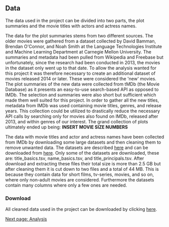 
## Data

The data used in the project can be divided into two parts, the plot summaries and the movie titles with actors and actress names.

The data for the plot summaries stems from two different sources. The older movies were gathered from a dataset collected by David Bamman, Brendan O'Connor, and Noah Smith at the Language Technologies Institute and Machine Learning Department at Carnegie Mellon University. The summaries and metadata had been pulled from Wikipedia and Freebase but unfortunately, since the research had been conducted in 2013, the movies in the dataset only went up to that date. To allow the analysis wanted for this project it was therefore necessary to create an additional dataset of movies released 2014 or later. These were considered the 'new' movies. The plot summaries of the new data were collected from tMDb (the Movie Database) as it presents an easy-to-use search-based API as opposed to IMDb. The selection and summaries were also short but sufficient which made them well suited for this project. In order to gather all the new titles, metadata from IMDb was used containing movie titles, genres, and release years. This collection could be utilized to drastically reduce the necessary API calls by searching only for movies also found on IMDb, released after 2013, and within genres of our interest. The grand collection of plots ultimately ended up being: **INSERT MOVIE SIZE NUMBERS** 



The data with movie titles and actor and actress names have been collected from IMDb by downloading some large datasets and then cleaning them to remove unwanted data.
The datasets are described [here](https://www.imdb.com/interfaces/) and can be downloaded from [here](https://datasets.imdbws.com/).
Only some of the datasets are downloaded, these are: title_basics.tsv, name_basics.tsv, and title_principals.tsv.
After download and extracting these files their total size is more than 2.5 GB but after cleaning them it is cut down to two files and a total of 44 MB.
This is because they contain data for short films, tv-series, movies, and so on, where only non-adult movies are considered.
Furthermore the datasets contain many columns where only a few ones are needed.

### Download
All cleaned data used in the project can be downloaded by clicking [here](/data/Data.zip).

[Next page: Analysis](analysis.md)
